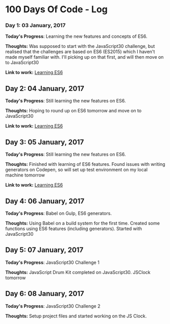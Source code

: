 # 100 Days Of Code - Log

### Day 1:  03 January, 2017 

**Today's Progress**: Learning the new features and concepts of ES6.

**Thoughts:** Was supposed to start with the JavaScript30 challenge, but realised that the challenges are based on ES6 (ES2015) which I haven't made myself familiar with. I'll picking up on that first, and will then move on to JavaScript30

**Link to work:** [Learning ES6](http://codepen.io/UgoHarry/pen/ygLBWw)

## Day 2:  04 January, 2017 

**Today's Progress**: Still learning the new features on ES6.

**Thoughts:** Hoping to round up on ES6 tomorrow and move on to JavaScript30

**Link to work:** [Learning ES6](http://codepen.io/UgoHarry/pen/ygLBWw)

## Day 3:  05 January, 2017 

**Today's Progress**: Still learning the new features on ES6.

**Thoughts:** Finished with learning of ES6 features. Found issues with writing generators on Codepen, so will set up test environment on my local machine tomorrow

**Link to work:** [Learning ES6](http://codepen.io/UgoHarry/pen/ygLBWw)

## Day 4:  06 January, 2017 

**Today's Progress**: Babel on Gulp, ES6 generators.

**Thoughts:** Using Babel on a build system for the first time. Created some functions using ES6 features (including generators). Started with JavaScript30 

## Day 5:  07 January, 2017 

**Today's Progress**: JavaScript30 Challenge 1

**Thoughts:** JavaScript Drum Kit completed on JavaScript30. JSClock tomorrow

## Day 6:  08 January, 2017 

**Today's Progress**: JavaScript30 Challenge 2

**Thoughts:** Setup project files and started working on the JS Clock.
